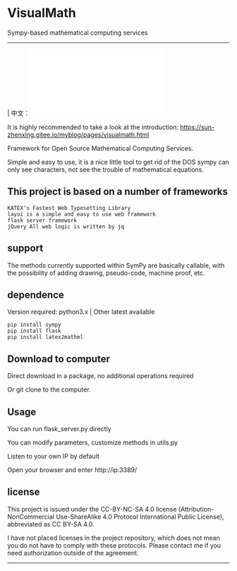 # VisualMath

Sympy-based mathematical computing services

---------------
| 中文：![中文README][README_zh]

It is highly recommended to take a look at the introduction: https://sun-zhenxing.gitee.io/myblog/pages/visualmath.html

Framework for Open Source Mathematical Computing Services.

Simple and easy to use, it is a nice little tool to get rid of the DOS sympy can only see characters, not see the trouble of mathematical equations.

## This project is based on a number of frameworks
```
KATEX's Fastest Web Typesetting Library
layui is a simple and easy to use web framework
flask server framework
jQuery All web logic is written by jq
```
## support
The methods currently supported within SymPy are basically callable, with the possibility of adding drawing, pseudo-code, machine proof, etc.

## dependence
Version required: python3.x | Other latest available

```
pip install sympy
pip install flask
pip install latex2mathml
```
## Download to computer
Direct download in a package, no additional operations required

Or git clone to the computer.

## Usage
You can run flask_server.py directly

You can modify parameters, customize methods in utils.py

Listen to your own IP by default

Open your browser and enter http://ip:3389/

## license
This project is issued under the CC-BY-NC-SA 4.0 license (Attribution-NonCommercial Use-ShareAlike 4.0 Protocol International Public License), abbreviated as CC BY-SA 4.0.

I have not placed licenses in the project repository, which does not mean you do not have to comply with these protocols. Please contact me if you need authorization outside of the agreement.


----------------------------------
[README_zh]:README_zh.md

